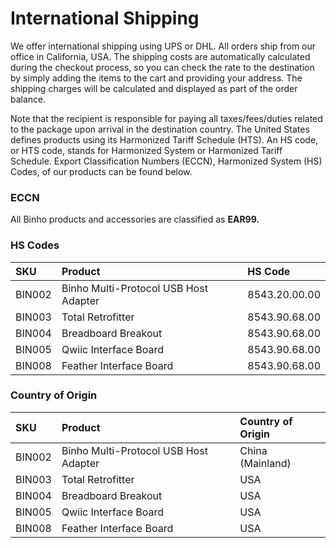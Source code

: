 # International Shipping

We offer international shipping using UPS or DHL. All orders ship from our office in California, USA. The shipping costs are automatically calculated during the checkout process, so you can check the rate to the destination by simply adding the items to the cart and providing your address. The shipping charges will be calculated and displayed as part of the order balance.

Note that the recipient is responsible for paying all taxes/fees/duties related to the package upon arrival in the destination country. The United States defines products using its Harmonized Tariff Schedule \(HTS\). An HS code, or HTS code, stands for Harmonized System or Harmonized Tariff Schedule. Export Classification Numbers \(ECCN\), Harmonized System \(HS\) Codes, of our products can be found below.

### ECCN

All Binho products and accessories are classified as **EAR99.**

### HS Codes

| **SKU** | **Product** | **HS Code** |
| :--- | :--- | :--- |
| BIN002 | Binho Multi-Protocol USB Host Adapter | 8543.20.00.00 |
| BIN003 | Total Retrofitter | 8543.90.68.00 |
| BIN004 | Breadboard Breakout | 8543.90.68.00 |
| BIN005 | Qwiic Interface Board | 8543.90.68.00 |
| BIN008 | Feather Interface Board | 8543.90.68.00 |

### Country of Origin

| SKU | Product | Country of Origin |
| :--- | :--- | :--- |
| BIN002 | Binho Multi-Protocol USB Host Adapter | China \(Mainland\) |
| BIN003 | Total Retrofitter | USA |
| BIN004 | Breadboard Breakout | USA |
| BIN005 | Qwiic Interface Board | USA |
| BIN008 | Feather Interface Board | USA |

